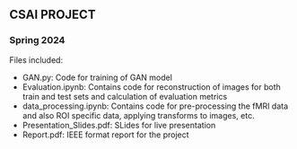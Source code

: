 ## CSAI PROJECT
### Spring 2024

Files included:
- GAN.py: Code for training of GAN model
- Evaluation.ipynb: Contains code for reconstruction of images for both train and test sets and calculation of evaluation metrics
- data_processing.ipynb: Contains code for pre-processing the fMRI data and also ROI specific data, applying transforms to images, etc.
- Presentation_Slides.pdf: SLides for live presentation
- Report.pdf: IEEE format report for the project
